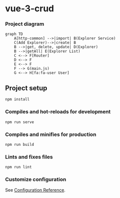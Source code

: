 # vue-3-crud

### Project diagram

```mermaid
graph TD
    A[http-common] -->|import| B(Explorer Service)
    C(Add Explorer)-->|create| B
    B -->|get, delete, update| D(Explorer)
    B -->|getAll| E(Explorer List)
    C <--> F[Router]
    D <--> F
    E <--> F
    F --> G(main.js)
    G <--> H[fa:fa-user User]
```

## Project setup
```
npm install
```

### Compiles and hot-reloads for development
```
npm run serve
```

### Compiles and minifies for production
```
npm run build
```

### Lints and fixes files
```
npm run lint
```

### Customize configuration
See [Configuration Reference](https://cli.vuejs.org/config/).

